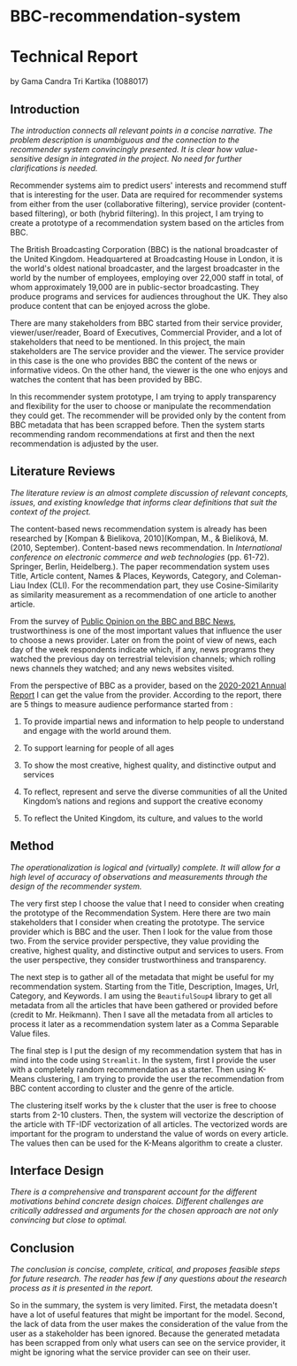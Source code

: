 # BBC-recommendation-system

# Technical Report

by Gama Candra Tri Kartika (1088017)

## Introduction

*The introduction connects all relevant points in a concise narrative. The problem description is unambiguous and the connection to the recommender system convincingly presented. It is clear how value-sensitive design in integrated in the project. No need for further clarifications is needed.*

Recommender systems aim to predict users' interests and recommend stuff that is interesting for the user. Data are required for recommender systems from either from the user (collaborative filtering), service provider (content-based filtering), or both (hybrid filtering).  In this project, I am trying to create a prototype of a recommendation system based on the articles from BBC.

The British Broadcasting Corporation (BBC) is the national broadcaster of the United Kingdom. Headquartered at Broadcasting House in London, it is the world's oldest national broadcaster, and the largest broadcaster in the world by the number of employees, employing over 22,000 staff in total, of whom approximately 19,000 are in public-sector broadcasting. They produce programs and services for audiences throughout the UK. They also produce content that can be enjoyed across the globe.

There are many stakeholders from BBC started from their service provider, viewer/user/reader, Board of Executives, Commercial Provider, and a lot of stakeholders that need to be mentioned. In this project, the main stakeholders are The service provider and the viewer. The service provider in this case is the one who provides BBC the content of the news or informative videos. On the other hand, the viewer is the one who enjoys and watches the content that has been provided by BBC.

In this recommender system prototype, I am trying to apply transparency and flexibility for the user to choose or manipulate the recommendation they could get. The recommender will be provided only by the content from BBC metadata that has been scrapped before. Then the system starts recommending random recommendations at first and then the next recommendation is adjusted by the user.

## Literature Reviews

*The literature review is an almost complete discussion of relevant concepts, issues, and existing knowledge that informs clear definitions that suit the context of the project.*

The content-based news recommendation system is already has been researched by [Kompan & Bielikova, 2010](Kompan, M., & Bieliková, M. (2010, September). Content-based news recommendation. In *International conference on electronic commerce and web technologies* (pp. 61-72). Springer, Berlin, Heidelberg.). The paper recommendation system uses Title, Article content, Names & Places, Keywords, Category, and Coleman-Liau Index (CLI). For the recommendation part, they use Cosine-Similarity as similarity measurement as a recommendation of one article to another article.

From the survey of [Public Opinion on the BBC and BBC News](https://www.ofcom.org.uk/__data/assets/pdf_file/0014/58001/bbc-annex2.pdf), trustworthiness is one of the most important values that influence the user to choose a news provider. Later on from the point of view of news, each day of the week respondents indicate which, if any, news programs they watched the previous day on terrestrial television channels; which rolling news channels they watched; and any news websites visited. 

From the perspective of BBC as a provider, based on the [2020-2021 Annual Report](https://downloads.bbc.co.uk/aboutthebbc/reports/annualreport/2020-21.pdf#page=20) I can get the value from the provider. According to the report, there are 5 things to measure audience performance started from : 

1. To provide impartial news and information to help people to understand and engage with the world around them.

2. To support learning for people of all ages

3. To show the most creative, highest quality, and distinctive output and services

4. To reflect, represent and serve the diverse communities of all the United Kingdom’s nations   and regions and support the creative economy

5. To reflect the United Kingdom, its culture, and values to the world

## Method

*The operationalization is logical and (virtually) complete. It will allow for a high level of accuracy of observations and measurements through the design of the recommender system.*

The very first step I choose the value that I need to consider when creating the prototype of the Recommendation System.  Here there are two main stakeholders that I consider when creating the prototype. The service provider which is BBC and the user. Then I look for the value from those two. From the service provider perspective, they value providing the creative, highest quality, and distinctive output and services to users. From the user perspective, they consider trustworthiness and transparency.

The next step is to gather all of the metadata that might be useful for my recommendation system. Starting from the Title, Description, Images, Url, Category, and Keywords. I am using the `BeautifulSoup4` library to get all metadata from all the articles that have been gathered or provided before (credit to Mr. Heikmann). Then I save all the metadata from all articles to process it later as a recommendation system later as a Comma Separable Value files.

The final step is I put the design of my recommendation system that has in mind into the code using `Streamlit`. In the system, first I provide the user with a completely random recommendation as a starter. Then using K-Means clustering, I am trying to provide the user the recommendation from BBC content according to cluster and the genre of the article.

The clustering itself works by the `k` cluster that the user is free to choose starts from 2-10 clusters. Then, the system will vectorize the description of the article with TF-IDF vectorization of all articles. The vectorized words are important for the program to understand the value of words on every article. The values then can be used for the K-Means algorithm to create a cluster.

## Interface Design

*There is a comprehensive and transparent account for the different motivations behind concrete design choices. Different challenges are critically addressed and arguments for the chosen approach are not only convincing but close to optimal.*



## Conclusion

*The conclusion is concise, complete, critical, and proposes feasible steps for future research. The reader has few if any questions about the research process as it is presented in the report.*

So in the summary, the system is very limited. First, the metadata doesn't have a lot of useful features that might be important for the model. Second, the lack of data from the user makes the consideration of the value from the user as a stakeholder has been ignored. Because the generated metadata has been scrapped from only what users can see on the service provider, it might be ignoring what the service provider can see on their user.
